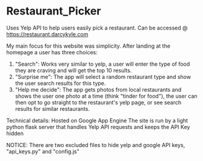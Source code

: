 # Restaurant_Picker
Uses Yelp API to help users easily pick a restaurant.  Can be accessed @ https://restaurant.darcykyle.com

My main focus for this website was simplicity.  After landing at the homepage a user has three choices:
  1) "Search": Works very similar to yelp, a user will enter the type of food they are craving and will get the top 10 results.
  2) "Surprise me": The app will select a random restaurant type and show the user search results for this type.
  3) "Help me decide":  The app gets photos from local restaurants and shows the user one photo at a time (think "tinder for food"), the user can then opt to go straight to the restaurant's yelp page, or see search results for similar restaurants.  


Technical details:
  Hosted on Google App Engine 
  The site is run by a light python flask server that handles Yelp API requests and keeps the API Key hidden
 
 NOTICE:
  There are two excluded files to hide yelp and google API keys, "api_keys.py" and "config.js"
